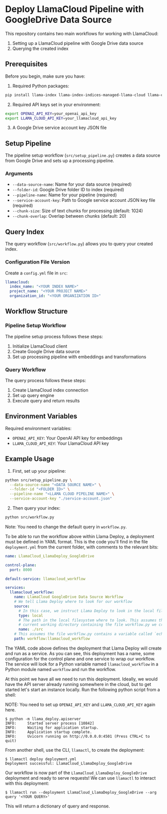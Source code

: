# Deploy LlamaCloud Pipeline with GoogleDrive Data Source

This repository contains two main workflows for working with LlamaCloud:
1. Setting up a LlamaCloud pipeline with Google Drive data source
2. Querying the created index

## Prerequisites

Before you begin, make sure you have:

1. Required Python packages:
```bash
pip install llama-index llama-index-indices-managed-llama-cloud llama-cloud
```

2. Required API keys set in your environment:
```bash
export OPENAI_API_KEY=your_openai_api_key
export LLAMA_CLOUD_API_KEY=your_llamacloud_api_key
```

3. A Google Drive service account key JSON file

## Setup Pipeline

The pipeline setup workflow (`src/setup_pipeline.py`) creates a data source from Google Drive and sets up a processing pipeline.

### Arguments

- `--data-source-name`: Name for your data source (required)
- `--folder-id`: Google Drive folder ID to index (required)
- `--pipeline-name`: Name for your pipeline (required)
- `--service-account-key`: Path to Google service account JSON key file (required)
- `--chunk-size`: Size of text chunks for processing (default: 1024)
- `--chunk-overlap`: Overlap between chunks (default: 20)

## Query Index

The query workflow (`src/workflow.py`) allows you to query your created index.

### Configuration File Version

Create a `config.yml` file in `src`:

```yaml
llamacloud:
  index_name: "<YOUR INDEX NAME>"
  project_name: "<YOUR PROJECT NAME>"
  organization_id: "<YOUR ORGANIZATION ID>"
```

## Workflow Structure

### Pipeline Setup Workflow

The pipeline setup process follows these steps:
1. Initialize LlamaCloud client
2. Create Google Drive data source
3. Set up processing pipeline with embeddings and transformations

### Query Workflow

The query process follows these steps:
1. Create LlamaCloud index connection
2. Set up query engine
3. Execute query and return results

## Environment Variables

Required environment variables:
- `OPENAI_API_KEY`: Your OpenAI API key for embeddings
- `LLAMA_CLOUD_API_KEY`: Your LlamaCloud API key

## Example Usage

1. First, set up your pipeline:
```bash
python src/setup_pipeline.py \
  --data-source-name "<DATA SOURCE NAME>" \
  --folder-id "<FOLDER ID>" \
  --pipeline-name "<LLAMA CLOUD PIPELINE NAME>" \
  --service-account-key "./service-account.json"
```

2. Then query your index:
```bash
python src/workflow.py
```

Note: You need to change the default query in `workflow.py`.

To be able to run the workflow above within Llama Deploy, a deployment must be defined in YAML format. This is the code
you'll find in the file `deployment.yml` from the current folder, with comments to the relevant bits:

```yaml
name: LlamaCloud_LlamaDeploy_GoogleDrive

control-plane:
  port: 8000

default-service: llamacloud_workflow

services:
  llamacloud_workflow:
    name: LlamaCloud GoogleDrive Data Source Workflow
    # We tell Llama Deploy where to look for our workflow
    source:
      # In this case, we instruct Llama Deploy to look in the local filesystem
      type: local
      # The path in the local filesystem where to look. This assumes there's an src folder in the
      # current working directory containing the file workflow.py we created previously
      name: ./src
    # This assumes the file workflow.py contains a variable called `echo_workflow` containing our workflow instance
    path: workflow:llamacloud_workflow
```

The YAML code above defines the deployment that Llama Deploy will create and run as a service. As you can
see, this deployment has a name, some configuration for the control plane and one service to wrap our workflow. The
service will look for a Python variable named `llamacloud_workflow` in a Python module named `workflow` and run the workflow.

At this point we have all we need to run this deployment. Ideally, we would have the API server already running
somewhere in the cloud, but to get started let's start an instance locally. Run the following python script
from a shell:

NOTE: You need to set up `OPENAI_API_KEY` and `LLAMA_CLOUD_API_KEY` again here.

```
$ python -m llama_deploy.apiserver
INFO:     Started server process [10842]
INFO:     Waiting for application startup.
INFO:     Application startup complete.
INFO:     Uvicorn running on http://0.0.0.0:4501 (Press CTRL+C to quit)
```

From another shell, use the CLI, `llamactl`, to create the deployment:

```
$ llamactl deploy deployment.yml
Deployment successful: LlamaCloud_LlamaDeploy_GoogleDrive
```

Our workflow is now part of the `LlamaCloud_LlamaDeploy_GoogleDrive` deployment and ready to serve requests! We can use `llamactl` to interact
with this deployment:

```
$ llamactl run --deployment LlamaCloud_LlamaDeploy_GoogleDrive --arg query '<YOUR QUERY>'
```

This will return a dictionary of query and response.
